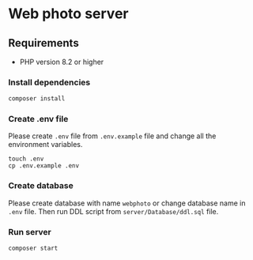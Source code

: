 # Web photo server

## Requirements
- PHP version 8.2 or higher
### Install dependencies

```bash
composer install
```
### Create .env file
Please create `.env` file from `.env.example` file and change all the environment variables.
```
touch .env
cp .env.example .env
```
### Create database
Please create database with name `webphoto` or change database name in `.env` file. Then run DDL script from `server/Database/ddl.sql` file.

### Run server
```bash
composer start
```
